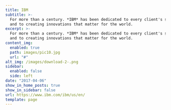 ```yaml
---
title: IBM
subtitle: >-
  For more than a century. *IBM* has been dedicated to every client's success
  and to creating innovations that matter for the world.
excerpt: >-
  For more than a century. *IBM* has been dedicated to every client's success
  and to creating innovations that matter for the world.
content_img:
  enabled: true
  path: images/pic10.jpg
  url: "#"
alt_img: /images/download-2-.png
sidebar:
  enabled: false
  side: left
date: "2017-04-06"
show_in_home_posts: true
show_in_sidebar: false
url: https://www.ibm.com/ibm/us/en/
template: page
---
```

